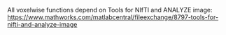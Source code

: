 All voxelwise functions depend on Tools for NIfTI and ANALYZE image: 
https://www.mathworks.com/matlabcentral/fileexchange/8797-tools-for-nifti-and-analyze-image
